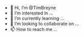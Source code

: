- 👋 Hi, I’m @TimBreyne
- 👀 I’m interested in ...
- 🌱 I’m currently learning ...
- 💞️ I’m looking to collaborate on ...
- 📫 How to reach me ...

<!---
TimBreyne/TimBreyne is a ✨ special ✨ repository because its `README.md` (this file) appears on your GitHub profile.
You can click the Preview link to take a look at your changes.
--->
